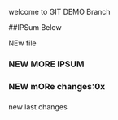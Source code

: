 welcome to GIT DEMO Branch

##IPSum Below 

NEw file

### NEW MORE IPSUM

### NEW mORe changes:0x


new last changes
